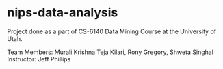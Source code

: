# nips-data-analysis

Project done as a part of CS-6140 Data Mining Course at the University of Utah.

Team Members: Murali Krishna Teja Kilari, Rony Gregory, Shweta Singhal
Instructor: Jeff Phillips
